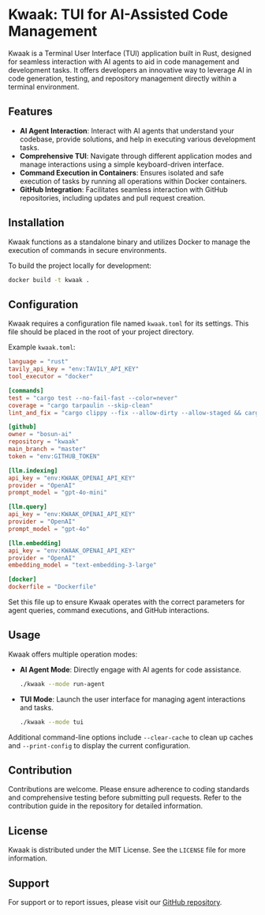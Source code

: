 # Kwaak: TUI for AI-Assisted Code Management

Kwaak is a Terminal User Interface (TUI) application built in Rust, designed for seamless interaction with AI agents to aid in code management and development tasks. It offers developers an innovative way to leverage AI in code generation, testing, and repository management directly within a terminal environment.

## Features

- **AI Agent Interaction**: Interact with AI agents that understand your codebase, provide solutions, and help in executing various development tasks.
- **Comprehensive TUI**: Navigate through different application modes and manage interactions using a simple keyboard-driven interface.
- **Command Execution in Containers**: Ensures isolated and safe execution of tasks by running all operations within Docker containers.
- **GitHub Integration**: Facilitates seamless interaction with GitHub repositories, including updates and pull request creation.

## Installation

Kwaak functions as a standalone binary and utilizes Docker to manage the execution of commands in secure environments.

To build the project locally for development:

```bash
docker build -t kwaak .
```

## Configuration

Kwaak requires a configuration file named `kwaak.toml` for its settings. This file should be placed in the root of your project directory.

Example `kwaak.toml`:

```toml
language = "rust"
tavily_api_key = "env:TAVILY_API_KEY"
tool_executor = "docker"

[commands]
test = "cargo test --no-fail-fast --color=never"
coverage = "cargo tarpaulin --skip-clean"
lint_and_fix = "cargo clippy --fix --allow-dirty --allow-staged && cargo fmt"

[github]
owner = "bosun-ai"
repository = "kwaak"
main_branch = "master"
token = "env:GITHUB_TOKEN"

[llm.indexing]
api_key = "env:KWAAK_OPENAI_API_KEY"
provider = "OpenAI"
prompt_model = "gpt-4o-mini"

[llm.query]
api_key = "env:KWAAK_OPENAI_API_KEY"
provider = "OpenAI"
prompt_model = "gpt-4o"

[llm.embedding]
api_key = "env:KWAAK_OPENAI_API_KEY"
provider = "OpenAI"
embedding_model = "text-embedding-3-large"

[docker]
dockerfile = "Dockerfile"
```

Set this file up to ensure Kwaak operates with the correct parameters for agent queries, command executions, and GitHub interactions.

## Usage

Kwaak offers multiple operation modes:

- **AI Agent Mode**: Directly engage with AI agents for code assistance.
  ```bash
  ./kwaak --mode run-agent
  ```

- **TUI Mode**: Launch the user interface for managing agent interactions and tasks.
  ```bash
  ./kwaak --mode tui
  ```

Additional command-line options include `--clear-cache` to clean up caches and `--print-config` to display the current configuration.

## Contribution

Contributions are welcome. Please ensure adherence to coding standards and comprehensive testing before submitting pull requests. Refer to the contribution guide in the repository for detailed information.

## License

Kwaak is distributed under the MIT License. See the `LICENSE` file for more information.

## Support

For support or to report issues, please visit our [GitHub repository](https://github.com/user/repo).
